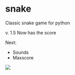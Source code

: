 # snake
Classic snake game for python

v. 1.5
Now has the score

Next:

- Sounds
- Maxscore

<img src="https://pythonprogramming.altervista.org/wp-content/uploads/2020/07/snake_cover.png" />
